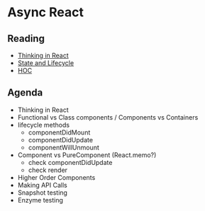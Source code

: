 # Async React

## Reading

* [Thinking in React](https://reactjs.org/docs/thinking-in-react.html)
* [State and Lifecycle](https://reactjs.org/docs/state-and-lifecycle.html)
* [HOC](https://reactjs.org/docs/higher-order-components.html)

## Agenda

* Thinking in React
* Functional vs Class components / Components vs Containers
* lifecycle methods
  * componentDidMount
  * componentDidUpdate
  * componentWillUnmount
* Component vs PureComponent (React.memo?)
  * check componentDidUpdate
  * check render
* Higher Order Components
* Making API Calls
* Snapshot testing
* Enzyme testing
